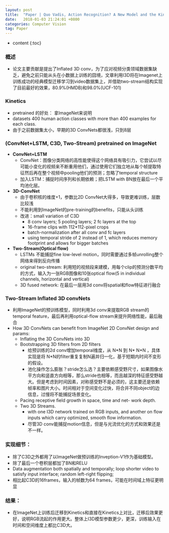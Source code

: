```yaml
---
layout: post
title:  "Paper | Quo Vadis, Action Recognition? A New Model and the Kinetics Dataset"
date:   2018-01-03 21:24:01 +0800
categories: Computer Vision
tag: Paper
---
```


* content
{:toc}


### 概述
  - 论文主要贡献是提出了Inflated 3D conv，为了应对视频分类领域数据集缺乏，避免之前只能从头在小数据上训练的囧境，文章利用I3D将在Imagenet上训练成功的经典模型迁移学习到video数据集上，并借助two-stream结构实现了目前最好的效果，80.9%(HMDB)和98.0%(UCF-101)
### Kinetics
  - pretrained 的好处： 拿ImageNet来说明
  - datasets 400 human action classes with more than 400 examples for each class. 
  - 由于之前数据集太小，早期的3D ConvNets都很浅，只到8层
### (ConvNet+LSTM, C3D, Two-Stream) pretrained on ImageNet
  - **ConvNet+LSTM**
    - ConvNet：图像分类网络的高性能使得这个网络具有吸引力，它尝试以尽可能小变化的视频来不断重用他们，通过使用它们独立地从每个帧提取特征然后再在整个视频中pooling他们的预测；忽略了temporal structure
    - 加入LSTM：捕捉时间序列和长期依赖；把LSTM with BN放在最后一个平均池化层。
  - **3D-ConvNet**
    - 由于卷积核的维度+1，参数比2D ConvNet大得多，导致更难训练，层数比较浅
    - 不能利用到ImageNet的pre-training的benefits，只能从头训练
    - 改进：small variation of C3D
      - 8 conv layers; 5 pooling layers; 2 fc layers at the top
      - 16-frame clips with 112*112-pixel crops
      - batch-normalization after all conv and fc layers
      - using temporal stride of 2 instead of 1, which reduces memory footprint and allows for bigger batches
  - **Two-Stream(Optical flow)**
    - LSTMs 不能捕捉fine low-level motion，同时需要通过多帧unrolling整个网络来得到反向传播
    - original two-stream: 利用短的视频段来建模，用每个clip的预测分数平均的方式，输入为一张RGB图像和10张optical flow(5 in individual channels, horizontal and vertical)
    - 3D fused network: 在最后一层用3d conv将spatial和flow特征进行融合
### Two-Stream Inflated 3D convNets
  - 利用ImageNet的预训练模型，同时利用3d conv来提取RGB stream的temporal feature，最后再利用optical-flow stream来提升网络性能，最后融合
  - How 3D ConvNets can benefit from ImageNet 2D ConvNet design and params:
    - Inflating the 3D ConvNets into 3D
    - Bootstrapping 3D filters from 2D filters
      - 给预训练的2d conv增加temporal维度，从 N\*N 到 N\* N\*N ，具体实现是将 N\*N的filter重复复制N遍并归一化，基于短期内时间不变形的假设。
      - 池化操作怎么膨胀？stride怎么选？主要依赖感受野尺寸，如果图像水平方向和竖直方向相等，那么stride也相等，而且越深的特征感受野越大。但是考虑到时间因素，对称感受野不是必须的，这主要还是依赖帧率和图片大小。时间相对于空间变化过快，将合并不同object的边信息，过慢将不能捕捉场景变化。
    - Pacing receptive ﬁeld growth in space, time and net- work depth.
    - Two 3D Streams.
      - with one I3D network trained on RGB inputs, and another on ﬂow inputs which carry optimized, smooth ﬂow information.
      - 尽管3D conv能捕捉motion信息，但是与光流优化的方式和效果还是不一样。
### 实现细节：
  - 除了C3D之外都用了以ImageNet做预训练的Inveption-V1作为基础模型。
  - 除了最后一个卷积层都加了BN和RELU
  - Data augmentation both spatially and temporally; loop shorter video to satisfy input interface; random left-right flipping; 
  - 相比起C3D的16frames，输入的帧数为64 frames，可能在时间域上特征更明显
### 结果：
  - 在ImageNet上训练后迁移到Kinetics和直接在Kinetics上对比，迁移后效果更好，说明RGB流起的作用更大。整体上I3D模型参数更少，更深，训练输入在时间和空间维度上都比C3D大。
